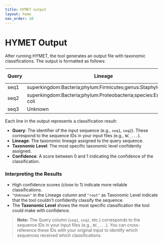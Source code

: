 ```yaml
---
title: HYMET output
layout: home
nav_order: 10
---
```


# HYMET Output

After running HYMET, the tool generates an output file with taxonomic classifications. The output is formatted as follows:


| Query | Lineage                                                                 | Taxonomic Level | Confidence |
|-------|-------------------------------------------------------------------------|-----------------|------------|
| seq1  | superkingdom:Bacteria;phylum:Firmicutes;genus:Staphylococcus           | genus           | 0.9500     |
| seq2  | superkingdom:Bacteria;phylum:Proteobacteria;species:Escherichia coli   | species         | 0.8700     |
| seq3  | Unknown                                                                 | root            | 0.0000     |


Each line in the output represents a classification result:

- **Query**: The identifier of the input sequence (e.g., `seq1`, `seq2`). These correspond to the sequence IDs in your input files (e.g., `NC_...`).
- **Lineage**: The taxonomic lineage assigned to the query sequence.
- **Taxonomic Level**: The most specific taxonomic level confidently assigned.
- **Confidence**: A score between 0 and 1 indicating the confidence of the classification.

### Interpreting the Results

- High confidence scores (close to 1) indicate more reliable classifications.
- `"Unknown"` in the Lineage column and `"root"` as Taxonomic Level indicate that the tool couldn't confidently classify the sequence.
- The **Taxonomic Level** shows the most specific classification the tool could make with confidence.

> **Note:** The Query column (`seq1`, `seq2`, etc.) corresponds to the sequence IDs in your input files (e.g., `NC_...`). You can cross-reference these IDs with your original input to identify which sequences received which classifications.
